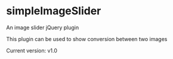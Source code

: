 simpleImageSlider
=================

An image slider jQuery plugin

This plugin can be used to show conversion between two images

Current version: v1.0
